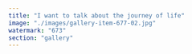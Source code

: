 ```yaml
---
title: "I want to talk about the journey of life"
image: "./images/gallery-item-677-02.jpg"
watermark: "673"
section: "gallery"
---
```

